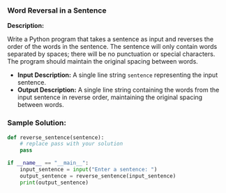 ### Word Reversal in a Sentence

**Description:**

Write a Python program that takes a sentence as input and reverses the order of the words in the sentence. The sentence will only contain words separated by spaces; there will be no punctuation or special characters. The program should maintain the original spacing between words.

- **Input Description:** A single line string `sentence` representing the input sentence.
- **Output Description:** A single line string containing the words from the input sentence in reverse order, maintaining the original spacing between words.

### Sample Solution:

```python
def reverse_sentence(sentence):
    # replace pass with your solution
    pass

if __name__ == "__main__":
    input_sentence = input("Enter a sentence: ")
    output_sentence = reverse_sentence(input_sentence)
    print(output_sentence)
```